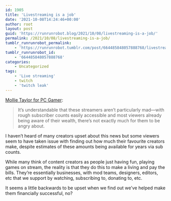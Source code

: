 ```yaml
---
id: 1905
title: 'Livestreaming is a job'
date: '2021-10-08T14:24:46+00:00'
author: root
layout: post
guid: 'https://runrunrobot.blog/2021/10/08/livestreaming-is-a-job/'
permalink: /2021/10/08/livestreaming-is-a-job/
tumblr_runrunrobot_permalink:
    - 'https://runrunrobot.tumblr.com/post/664485848057888768/livestreaming-is-a-job'
tumblr_runrunrobot_id:
    - '664485848057888768'
categories:
    - Uncategorized
tags:
    - 'Live streaming'
    - twitch
    - 'twitch leak'
---
```


[Mollie Taylor for PC Gamer](https://www.pcgamer.com/twitch-streamers-arent-particularly-bothered-about-their-pay-leaking/):

> It’s understandable that these streamers aren’t particularly mad—with rough subscriber counts easily accessible and most viewers already being aware of their wealth, there’s not exactly much for them to be angry about.

I haven’t heard of many creators upset about this news but some viewers seem to have taken issue with finding out how much their favourite creators make, despite estimates of these amounts being available for years via sub counts.

While many think of content creators as people just having fun, playing games on stream, the reality is that they do this to make a living and pay the bills. They’re essentially businesses, with mod teams, designers, editors, etc that we support by watching, subscribing to, donating to, etc.

It seems a little backwards to be upset when we find out we’ve helped make them financially successful, no?
